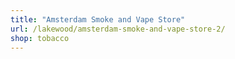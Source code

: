 ```yaml
---
title: "Amsterdam Smoke and Vape Store"
url: /lakewood/amsterdam-smoke-and-vape-store-2/
shop: tobacco
---
```

